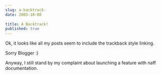 ```yaml
---
slug: a-backtrack-
date: 2005-10-08
 
title: A Backtrack!
published: true
---
```

Ok, it looks like all my posts seem to include the trackback style linking. <p />Sorry Blogger :)<p />Anyway, I still stand by my complaint about launching a feature with naff documentation.<p />

